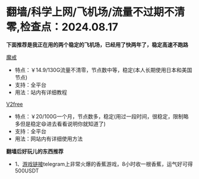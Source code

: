 # 翻墙/科学上网/飞机场/流量不过期不清零,检查点：2024.08.17
**下面推荐是我正在用的两个稳定的飞机场，已经用了快两年了，稳定高速不跑路**

 [魔戒](https://mojie.host/register?aff=1pWspTHg#tt)
* 特点：￥14.9/130G流量不清零，节点数中等，稳定(本人长期使用日本和美国节点)
* 支持：全平台 
* 用法：站内有详细教程

 [V2free](https://w1.v2free.cc/auth/register?code=QKu7#tt) 
* 特点：￥20/100G一个月，节点数多，稳定(用过一段时间，很稳定，限制略多但是稳定😄进去看看说明你就知道了) 
* 支持：全平台 
* 用法：网站内有详细使用方法

**翻墙后好玩儿的东西推荐**
* 1、[游戏链接](https://t.me/OfficialBananaBot/banana?startapp=referral=C4FOJJ6#tt)telegram上非常火爆的香蕉游戏，8小时收一根香蕉，运气好可得500USDT 

 
 
